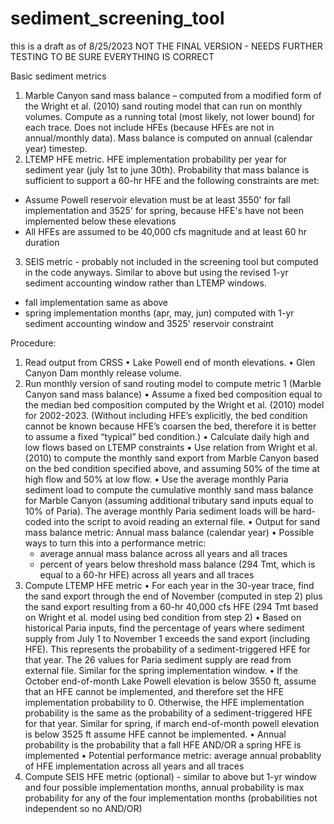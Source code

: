 # sediment_screening_tool
this is a draft as of 8/25/2023
 NOT THE FINAL VERSION - NEEDS FURTHER TESTING TO BE SURE EVERYTHING IS CORRECT

Basic sediment metrics
1.	Marble Canyon sand mass balance – computed from a modified form of the Wright et al. (2010) sand routing model that can run on monthly volumes. Compute as a running total (most likely, not lower bound) for each trace. Does not include HFEs (because HFEs are not in annual/monthly data). Mass balance is computed on annual (calendar year) timestep.
2. LTEMP HFE metric. HFE implementation probability per year for sediment year (july 1st to june 30th). Probability that mass balance is sufficient to support a 60-hr HFE and the following constraints are met:
  - Assume Powell reservoir elevation must be at least 3550' for fall implementation and 3525' for spring, because HFE's have not been implemented below these elevations
  - All HFEs are assumed to be 40,000 cfs magnitude and at least 60 hr duration
3. SEIS metric - probably not included in the screening tool but computed in the code anyways. Similar to above but using the revised 1-yr sediment accounting window rather than LTEMP windows.
  - fall implementation same as above
  - spring implementation months (apr, may, jun) computed with 1-yr sediment accounting window and 3525' reservoir constraint

Procedure:
1.	Read output from CRSS
  •	Lake Powell end of month elevations.
  •	Glen Canyon Dam monthly release volume.
2.	Run monthly version of sand routing model to compute metric 1 (Marble Canyon sand mass balance)
  •	Assume a fixed bed composition equal to the median bed composition computed by the Wright et al. (2010) model for 2002-2023. (Without including HFE’s explicitly, the bed condition cannot be known because HFE’s coarsen the bed, therefore it is better to assume a fixed “typical” bed condition.)
  •	Calculate daily high and low flows based on LTEMP constraints
  •	Use relation from Wright et al. (2010) to compute the monthly sand export from Marble Canyon based on the bed condition specified above, and assuming 50% of the time at high flow and 50% at low flow.
  •	Use the average monthly Paria sediment load to compute the cumulative monthly sand mass balance for Marble Canyon (assuming additional tributary sand inputs equal to 10% of Paria). The average monthly Paria sediment loads will be hard-coded into the script to      avoid reading an external file. 
  •	Output for sand mass balance metric: Annual mass balance (calendar year)
  •	Possible ways to turn this into a performance metric:
    - average annual mass balance across all years and all traces
    - percent of years below threshold mass balance (294 Tmt, which is equal to a 60-hr HFE) across all years and all traces
  3.	Compute LTEMP HFE metric
    •	For each year in the 30-year trace, find the sand export through the end of November (computed in step 2) plus the sand export resulting from a 60-hr 40,000 cfs HFE (294 Tmt based on Wright et al. model using bed condition from step 2)
    •	Based on historical Paria inputs, find the percentage of years where sediment supply from July 1 to November 1 exceeds the sand export (including HFE). This represents the probability of a sediment-triggered HFE for that year. The 26 values for Paria               sediment supply are read from external file. Similar for the spring implementation window.
    •	If the October end-of-month Lake Powell elevation is below 3550 ft, assume that an HFE cannot be implemented, and therefore set the HFE implementation probability to 0. Otherwise, the HFE implementation probability is the same as the probability of a               sediment-triggered HFE for that year. Similar for spring, if march end-of-month powell elevation is below 3525 ft assume HFE cannot be implemented.
    •	Annual probability is the probability that a fall HFE AND/OR a spring HFE is implemented 
    •	Potential performance metric: average annual probablity of HFE implementation across all years and all traces
  5.  Compute SEIS HFE metric (optional) - similar to above but 1-yr window and four possible implementation months, annual probability is max probability for any of the four implementation months (probabilities not independent so no AND/OR)
